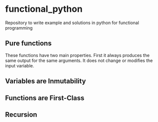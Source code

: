 # functional_python

Repository to write example and solutions in python for functional programming

## Pure functions

These functions have two main properties. First it always produces the same output for the same arguments. It does not change or modifies the input variable.

## Variables are Inmutability

## Functions are First-Class

## Recursion